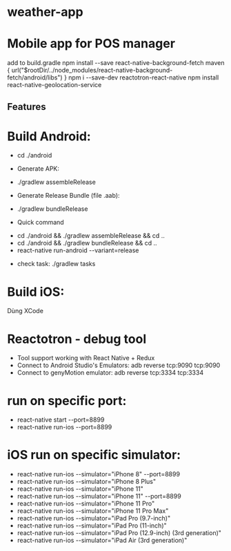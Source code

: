# weather-app

# Mobile app for POS manager
add to build.gradle
npm install --save react-native-background-fetch
maven {
            url("$rootDir/../node_modules/react-native-background-fetch/android/libs")
        }
npm i --save-dev reactotron-react-native
npm install react-native-geolocation-service
## Features

# Build Android:
- cd ./android
+ Generate APK:
- ./gradlew assembleRelease
+ Generate Release Bundle (file .aab):
- ./gradlew bundleRelease

+ Quick command
- cd ./android && ./gradlew assembleRelease && cd ..
- cd ./android && ./gradlew bundleRelease && cd ..
- react-native run-android --variant=release

+ check task:
./gradlew tasks
# Build iOS:
Dùng XCode

# Reactotron - debug tool
- Tool support working with React Native + Redux
- Connect to Android Studio's Emulators: adb reverse tcp:9090 tcp:9090
- Connect to genyMotion emulator: adb reverse tcp:3334 tcp:3334

# run on specific port:
- react-native start --port=8899
- react-native run-ios --port=8899

# iOS run on specific simulator:
- react-native run-ios --simulator="iPhone 8" --port=8899
- react-native run-ios --simulator="iPhone 8 Plus"
- react-native run-ios --simulator="iPhone 11"
- react-native run-ios --simulator="iPhone 11" --port=8899
- react-native run-ios --simulator="iPhone 11 Pro"
- react-native run-ios --simulator="iPhone 11 Pro Max"
- react-native run-ios --simulator="iPad Pro (9.7-inch)"
- react-native run-ios --simulator="iPad Pro (11-inch)"
- react-native run-ios --simulator="iPad Pro (12.9-inch) (3rd generation)"
- react-native run-ios --simulator="iPad Air (3rd generation)"

